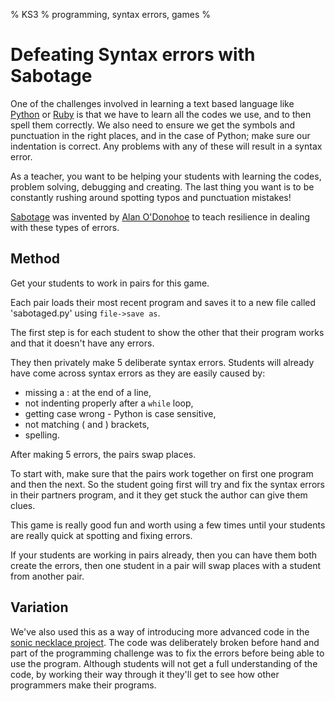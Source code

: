 % KS3
% programming, syntax errors, games
%

# Defeating Syntax errors with Sabotage

One of the challenges involved in learning a text based language like
[Python](turtleprize.md) or [Ruby](sonicpi.md) is that we have to learn all the
codes we use, and to then spell them correctly. We also need to ensure we get
the symbols and punctuation in the right places, and in the case of Python; make
sure our indentation is correct. Any problems with any of these will result in a
syntax error.

As a teacher, you want to be helping your students with learning the codes,
problem solving, debugging and creating. The last thing you want is to be
constantly rushing around spotting typos and punctuation mistakes!

[Sabotage](https://teachcomputing.wordpress.com/2013/11/23/sabotage-teach-debugging-by-stealth/) was invented by [Alan O'Donohoe](http://twitter.com/teknoteacher) to
teach resilience in dealing with these types of errors.

## Method

Get your students to work in pairs for this game.

Each pair loads their most recent program and saves it to a new file called
'sabotaged.py' using `file->save as`.

The first step is for each student to show the other that their program works
and that it doesn't have any errors.

They then privately make 5 deliberate syntax errors. Students will already have come
across syntax errors as they are easily caused by:

* missing a : at the end of a line,
* not indenting properly after a `while` loop,
* getting case wrong - Python is case sensitive,
* not matching ( and ) brackets,
* spelling.

After making 5 errors, the pairs swap places.

To start with, make sure that the pairs work together on first one program and then the next.
So the student going first will try and fix the syntax errors in their partners
program, and it they get stuck the author can give them clues.

This game is really good fun and worth using a few times until your students are
really quick at spotting and fixing errors.

If your students are working in pairs already, then you can have them both
create the errors, then one student in a pair will swap places with a student
from another pair.

## Variation

We've also used this as a way of introducing more advanced code in the [sonic
necklace project](sonic_neckace.md). The code was
deliberately broken before hand and part of the programming challenge was to fix
the errors before being able to use the program. Although students will not get
a full understanding of the code, by working their way through it they'll get to
see how other programmers make their programs.

